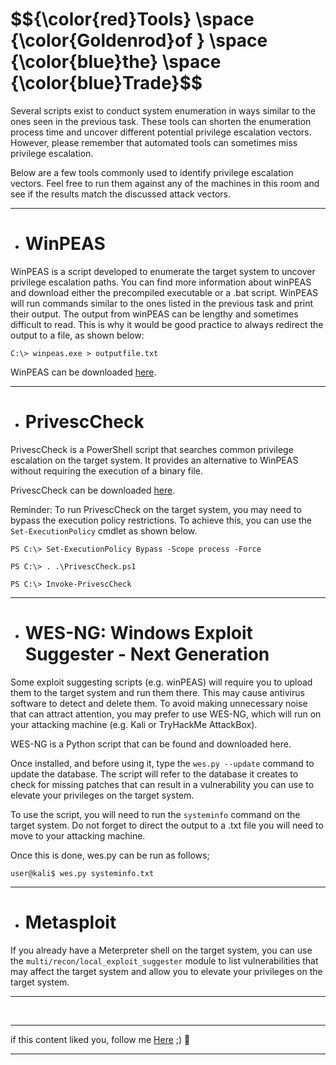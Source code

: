 <h1>$${\color{red}Tools} \space {\color{Goldenrod}of } \space {\color{blue}the} \space {\color{blue}Trade}$$</h1>


Several scripts exist to conduct system enumeration in ways similar to the ones seen in the previous task. These tools can shorten the enumeration process time and uncover different potential privilege escalation vectors. However, please remember that automated tools can sometimes miss privilege escalation.

Below are a few tools commonly used to identify privilege escalation vectors. Feel free to run them against any of the machines in this room and see if the results match the discussed attack vectors.


****

* # WinPEAS

WinPEAS is a script developed to enumerate the target system to uncover privilege escalation paths. You can find more information about winPEAS and download either the precompiled executable or a .bat script. WinPEAS will run commands similar to the ones listed in the previous task and print their output. The output from winPEAS can be lengthy and sometimes difficult to read. This is why it would be good practice to always redirect the output to a file, as shown below:

```
C:\> winpeas.exe > outputfile.txt
```

WinPEAS can be downloaded [here](https://github.com/carlospolop/PEASS-ng/tree/master/winPEAS).

*****

* # PrivescCheck

PrivescCheck is a PowerShell script that searches common privilege escalation on the target system. It provides an alternative to WinPEAS without requiring the execution of a binary file.

PrivescCheck can be downloaded [here](https://github.com/itm4n/PrivescCheck).

Reminder: To run PrivescCheck on the target system, you may need to bypass the execution policy restrictions. To achieve this, you can use the ```Set-ExecutionPolicy``` cmdlet as shown below.

```
PS C:\> Set-ExecutionPolicy Bypass -Scope process -Force
```
```
PS C:\> . .\PrivescCheck.ps1
```
```
PS C:\> Invoke-PrivescCheck
```

******

* # WES-NG: Windows Exploit Suggester - Next Generation

Some exploit suggesting scripts (e.g. winPEAS) will require you to upload them to the target system and run them there. This may cause antivirus software to detect and delete them. To avoid making unnecessary noise that can attract attention, you may prefer to use WES-NG, which will run on your attacking machine (e.g. Kali or TryHackMe AttackBox).

WES-NG is a Python script that can be found and downloaded here.

Once installed, and before using it, type the ```wes.py --update``` command to update the database. The script will refer to the database it creates to check for missing patches that can result in a vulnerability you can use to elevate your privileges on the target system.

To use the script, you will need to run the ```systeminfo``` command on the target system. Do not forget to direct the output to a .txt file you will need to move to your attacking machine.

Once this is done, wes.py can be run as follows;


```
user@kali$ wes.py systeminfo.txt
```

******

* # Metasploit

If you already have a Meterpreter shell on the target system, you can use the ```multi/recon/local_exploit_suggester``` module to list vulnerabilities that may affect the target system and allow you to elevate your privileges on the target system.

******


<br>

******
if this content liked you, follow me [Here](https://github.com/4bo4yman) ;) :tada:
*****



